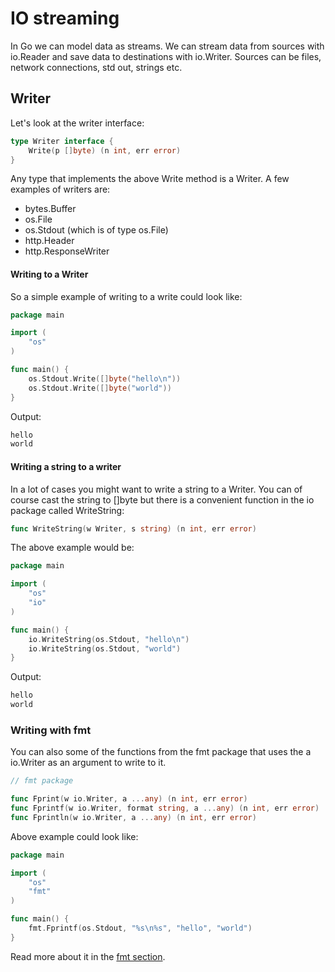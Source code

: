 
# IO streaming
In Go we can model data as streams. We can stream data from sources with io.Reader and save data to destinations with io.Writer. Sources can be  files, network connections, std out, strings etc.

## Writer
Let's look at the writer interface:

```go
type Writer interface {
	Write(p []byte) (n int, err error)
}
```

Any type that implements the above Write method is a Writer. A few examples of writers are:
- bytes.Buffer
- os.File
- os.Stdout (which is of type os.File)
- http.Header
- http.ResponseWriter

#### Writing to a Writer
So a simple example of writing to a write could look like:

```go
package main

import (
	"os"
)

func main() {
	os.Stdout.Write([]byte("hello\n"))
	os.Stdout.Write([]byte("world"))
}
```

Output:
```bash
hello
world
```

#### Writing a string to a writer
In a lot of cases you might want to write a string to a Writer. You can of course cast the string to []byte but there is a convenient function in the io package called WriteString:

```go
func WriteString(w Writer, s string) (n int, err error)
```

The above example would be:

```go
package main

import (
	"os"
	"io"
)

func main() {
	io.WriteString(os.Stdout, "hello\n")
	io.WriteString(os.Stdout, "world")
}
```

Output:
```bash
hello
world
```

### Writing with fmt
You can also some of the functions from the fmt package that uses the a io.Writer as an argument to write to it.

```go
// fmt package

func Fprint(w io.Writer, a ...any) (n int, err error)
func Fprintf(w io.Writer, format string, a ...any) (n int, err error)
func Fprintln(w io.Writer, a ...any) (n int, err error)
```

Above example could look like:
```go
package main

import (
	"os"
	"fmt"
)

func main() {
	fmt.Fprintf(os.Stdout, "%s\n%s", "hello", "world")
}
```

Read more about it in the [fmt section](#).